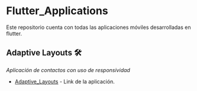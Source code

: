 # Flutter_Applications
Este repositorio cuenta con todas las aplicaciones móviles desarrolladas en flutter.

## Adaptive Layouts 🛠️
_Aplicación de contactos con uso de responsividad_
* [Adaptive_Layouts](https://juanparedes190402.github.io/Flutter/Adaptive_Layouts/#/) - Link de la aplicación.

